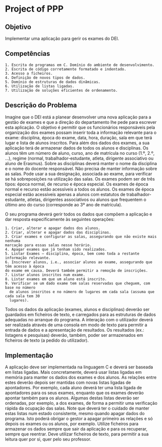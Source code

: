 # Project of PPP
## Objetivo
Implementar uma aplicação para gerir os exames do DEI.
## Competências
```
1. Escrita de programas em C. Domínio do ambiente de desenvolvimento.
2. Escrita de código corretamente formatado e indentado.
3. Acesso a ficheiros.
4. Definição de novos tipos de dados.
5. Domínio de estruturas de dados dinâmicas.
6. Utilização de listas ligadas.
7. Utilização de soluções eficientes de ordenamento.
```
## Descrição do Problema
Imagine que o DEI está a planear desenvolver uma nova aplicação para a gestão de exames
e que a direção do departamento lhe pede para escrever esta aplicação. O objetivo é
permitir que os funcionários responsáveis pela organização dos exames possam inserir toda
a informação relevante para o exame: disciplina, época do exame, data, hora, duração, sala
em que terá lugar e lista de alunos inscritos.
Para além dos dados dos exames, a sua aplicação terá de armazenar dados de todos os
alunos e disciplinas.
Os alunos têm um número de aluno, curso, ano de matrícula no curso (1.º, 2.º, …), regime
(normal, trabalhador-estudante, atleta, dirigente associativo ou aluno de Erasmus).
Sobre as disciplinas deverá manter o nome da disciplina e o nome do docente responsável.
Não precisa de manter informação sobre as salas. Pode usar a sua designação, associada ao
exame, para verificar se há sobreposições na utilização das salas.
Os exames podem ser de três tipos: época normal, de recurso e época especial. Os exames
de época normal e recurso estão acessíveis a todos os alunos. Os exames de época especial
estão acessíveis apenas a alunos com estatutos de trabalhador-estudante, atletas,
dirigentes associativos ou alunos que frequentem o último ano do curso (corresponde ao 3º
ano de matrícula).

O seu programa deverá gerir todos os dados que compõem a aplicação e dar resposta
especificamente às seguintes operações:
```
1. Criar, alterar e apagar dados dos alunos.
2. Criar, alterar e apagar dados das disciplinas.
3. Criar exames e configurar as salas, assegurando que não existe mais nenhuma
marcação para essas salas nesse horário.
4. Apagar exames que já tenham sido realizados.
5. Listar Exames – disciplina, época, bem como toda a restante informação relevante.
6. Inscrever alunos, i.e., associar alunos ao exame, assegurando que têm acesso à época
do exame em causa. Deverá também permitir a remoção de inscrições.
7. Listar alunos inscritos num exame.
8. Listar exames em que um aluno está inscrito.
9. Verificar se um dado exame tem salas reservadas que cheguem, com base no número
  de alunos inscritos e no número de lugares em cada sala (assuma que cada sala tem 30
  lugares).
```
Todos os dados da aplicação (exames, alunos e disciplinas) deverão ser guardados em
  ficheiros de texto, e carregados para as estruturas de dados adequadas no arranque do
  programa.
A interação com o utilizador deverá ser realizada através de uma consola em modo de texto
  para permitir a entrada de dados e a apresentação de resultados. Os resultados (ex.:
  listagens e pesquisas) deverão, também, poder ser armazenados em ficheiros de texto (a
  pedido do utilizador).
##  Implementação
  A aplicação deve ser implementada na linguagem C e deverá ser baseada em listas ligadas.
  Mais concretamente, deverá usar listas ligadas em memória para manter os dados dos
  exames e dos alunos. As relações entre estes deverão depois ser mantidas com novas listas
  ligadas de apontadores. Por exemplo, cada aluno deverá ter uma lista ligada de
  apontadores para os seus exames, enquanto que os exames deverão apontar também para
  os alunos. Algumas destas listas deverão ser ordenadas, por exemplo, a dos exames, de
  forma a permitir uma verificação rápida da ocupação das salas. Note que deverá ter o
  cuidado de manter estas listas num estado consistente, mesmo quando apagar dados do
  programa. Isto poderá obrigar o gestor a apagar primeiro as relações e só depois os
  exames ou os alunos, por exemplo.
  Utilize ficheiros para armazenar os dados sempre que sair da aplicação e para os recuperar,
  sempre que reentrar. Deve utilizar ficheiros de texto, para permitir a sua leitura quer por si,
  quer pelo seu professor.
